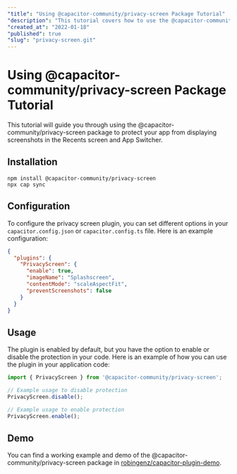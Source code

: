 ```yaml
---
"title": "Using @capacitor-community/privacy-screen Package Tutorial"
"description": "This tutorial covers how to use the @capacitor-community/privacy-screen package to protect your app from displaying screenshots in the Recents screen and App Switcher"
"created_at": "2022-01-18"
"published": true
"slug": "privacy-screen.git"
---
```


# Using @capacitor-community/privacy-screen Package Tutorial

This tutorial will guide you through using the @capacitor-community/privacy-screen package to protect your app from displaying screenshots in the Recents screen and App Switcher.

## Installation

```
npm install @capacitor-community/privacy-screen
npx cap sync
```

## Configuration

To configure the privacy screen plugin, you can set different options in your `capacitor.config.json` or `capacitor.config.ts` file. Here is an example configuration:

```json
{
  "plugins": {
    "PrivacyScreen": {
      "enable": true,
      "imageName": "Splashscreen",
      "contentMode": "scaleAspectFit",
      "preventScreenshots": false
    }
  }
}
```

## Usage

The plugin is enabled by default, but you have the option to enable or disable the protection in your code. Here is an example of how you can use the plugin in your application code:

```js
import { PrivacyScreen } from '@capacitor-community/privacy-screen';

// Example usage to disable protection
PrivacyScreen.disable();

// Example usage to enable protection
PrivacyScreen.enable();
```

## Demo

You can find a working example and demo of the @capacitor-community/privacy-screen package in [robingenz/capacitor-plugin-demo](https://github.com/robingenz/capacitor-plugin-demo).
```
```